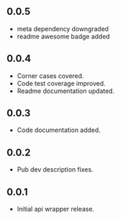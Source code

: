 ## 0.0.5

* meta dependency downgraded
* readme awesome badge added

## 0.0.4

* Corner cases covered.
* Code test coverage improved.
* Readme documentation updated.

## 0.0.3

* Code documentation added.
 
## 0.0.2

* Pub dev description fixes. 

## 0.0.1

* Initial api wrapper release.
